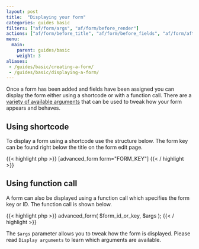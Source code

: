 ```yaml
---
layout: post
title:  "Displaying your form"
categories: guides basic
filters: ["af/form/args", "af/form/before_render"]
actions: ["af/form/before_title", "af/form/before_fields", "af/form/after_fields", "af/field/attributes", "af/form/hidden_fields"]
menu:
  main:
    parent: guides/basic
    weight: 3
aliases:
 - /guides/basic/creating-a-form/
 - /guides/basic/displaying-a-form/
---
```


Once a form has been added and fields have been assigned you can display the form either using a shortcode or with a function call. There are a [variety of available arguments](#) that can be used to tweak how your form appears and behaves.

## Using shortcode

To display a form using a shortcode use the structure below. The form key can be found right below the title on the form edit page.

{{< highlight php >}}
[advanced_form form="FORM_KEY"]
{{< / highlight >}}

## Using function call

A form can also be displayed using a function call which specifies the form key or ID. The function call is shown below.

{{< highlight php >}}
advanced_form( $form_id_or_key, $args );
{{< / highlight >}}

The `$args` parameter allows you to tweak how the form is displayed. Please read `Display arguments` to learn which arguments are available.